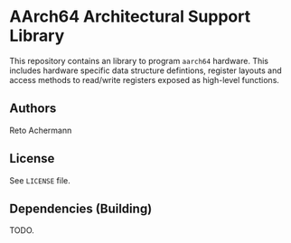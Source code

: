 # AArch64 Architectural Support Library

This repository contains an library to program `aarch64` hardware. This
includes hardware specific data structure defintions, register layouts
and access methods to read/write registers exposed as high-level functions.

## Authors

Reto Achermann

## License

See `LICENSE` file.

## Dependencies (Building)

TODO.
